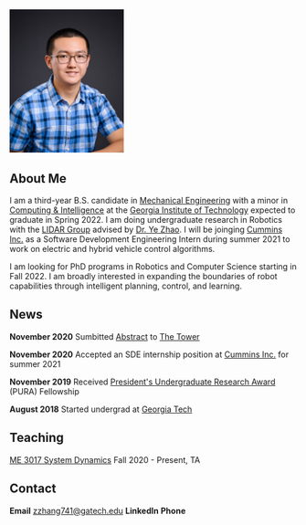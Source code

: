 <img src="https://raw.githubusercontent.com/John-Z-Zhang/John-Z-Zhang.github.io/main/docs/profile_pic.jpg" alt="drawing" width="200"/>

## About Me
I am a third-year B.S. candidate in [Mechanical Engineering](https://www.me.gatech.edu/) with a minor in [Computing & Intelligence](https://www.cc.gatech.edu/content/minor-computing-intelligence) at the [Georgia Institute of Technology](https://www.gatech.edu/) expected to graduate in Spring 2022. I am doing undergraduate research in Robotics with the [LIDAR Group](http://lab-idar.gatech.edu/) advised by [Dr. Ye Zhao](https://sites.google.com/site/yezhaout). I will be joinging [Cummins Inc.](https://www.cummins.com/) as a Software Development Engineering Intern during summer 2021 to work on electric and hybrid vehicle control algorithms. 

I am looking for PhD programs in Robotics and Computer Science starting in Fall 2022. I am broadly interested in expanding the boundaries of robot capabilities through intelligent planning, control, and learning. 

## News
**November 2020** Sumbitted [Abstract](https://raw.githubusercontent.com/John-Z-Zhang/John-Z-Zhang.github.io/main/docs/The_Tower_Abstract.pdf) to [The Tower](https://gttower.org/)

**November 2020** Accepted an SDE internship position at [Cummins Inc.](https://www.cummins.com/) for summer 2021

**November 2019** Received [President's Undergraduate Research Award](http://www.undergradresearch.gatech.edu/pura-salary) (PURA) Fellowship

**August 2018** Started undergrad at [Georgia Tech](https://www.gatech.edu/)

## Teaching
[ME 3017 System Dynamics](https://me.gatech.edu/files/ug/me3017.pdf) Fall 2020 - Present, TA

## Contact

**Email** zzhang741@gatech.edu
**LinkedIn** 
**Phone**
